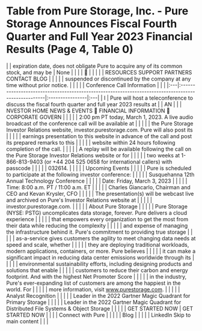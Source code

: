 # Table from Pure Storage, Inc. - Pure Storage Announces Fiscal Fourth Quarter and Full Year 2023 Financial Results (Page 4, Table 0)

|    | expiration date, does not obligate Pure to acquire any of its common stock, and may be              | None            |    |
|    |                                                                                                    |                 |    |
|    | RESOURCES SUPPORT PARTNERS CONTACT BLOG                                                             |                 |    |
|    | suspended or discontinued by the company at any time without prior notice.                          |                 |    |
|    | Conference Call Information                                                                         |                 |    |
|:---|:----------------------------------------------------------------------------------------------------|:----------------|:---|
| I  | Pure will host a teleconference to discuss the fiscal fourth quarter and full year 2023 results at  |                 | AN |
|    | NVESTOR HOME NEWS & EVENTS  FINANCIAL INFORMATION  CORPORATE GOVERN                               |                 |    |
|    | 2:00 pm PT today, March 1, 2023. A live audio broadcast of the conference call will be available at |                 |    |
|    | the Pure Storage Investor Relations website, investor.purestorage.com. Pure will also post its      |                 |    |
|    | earnings presentation to this website in advance of the call and post its prepared remarks to this  |                 |    |
|    | website within 24 hours following completion of the call.                                           |                 |    |
|    | A replay will be available following the call on the Pure Storage Investor Relations website or for |                 |    |
|    | two weeks at 1-866-813-9403 (or +44 204 525 0658 for international callers) with passcode           |                 |    |
|    | 032614.                                                                                             |                 |    |
|    | Upcoming Events                                                                                     |                 |    |
|    | Pure is scheduled to participate at the following investor conference:                              |                 |    |
|    | Susquehanna 12th Annual Technology Conference                                                       |                 |    |
|    | Date: Friday, March 3, 2023                                                                         |                 |    |
|    | Time: 8:00 a.m. PT / 11:00 a.m. ET                                                                  |                 |    |
|    | Charles Giancarlo, Chairman and CEO and Kevan Krysler, CFO                                          |                 |    |
|    | The presentation(s) will be webcast live and archived on Pure's Investor Relations website at       |                 |    |
|    | investor.purestorage.com.                                                                           |                 |    |
|    | About Pure Storage                                                                                  |                 |    |
|    | Pure Storage (NYSE: PSTG) uncomplicates data storage, forever. Pure delivers a cloud experience     |                 |    |
|    | that empowers every organization to get the most from their data while reducing the complexity      |                 |    |
|    | and expense of managing the infrastructure behind it. Pure's commitment to providing true storage   |                 |    |
|    | as-a-service gives customers the agility to meet changing data needs at speed and scale, whether    |                 |    |
|    | they are deploying traditional workloads, modern applications, containers, or more. Pure believes   |                 |    |
|    | it can make a significant impact in reducing data center emissions worldwide through its            |                 |    |
|    | environmental sustainability efforts, including designing products and solutions that enable        |                 |    |
|    | customers to reduce their carbon and energy footprint. And with the highest Net Promoter Score      |                 |    |
|    | in the industry, Pure's ever-expanding list of customers are among the happiest in the world. For   |                 |    |
|    | more information, visit www.purestorage.com.                                                        |                 |    |
|    | Analyst Recognition                                                                                 |                 |    |
|    | Leader in the 2022 Gartner Magic Quadrant for Primary Storage                                       |                 |    |
|    | Leader in the 2022 Gartner Magic Quadrant for Distributed File Systems & Object Storage             |                 |    |
|    | GET STARTED NOW                                                                                     | GET STARTED NOW |    |
|    | Connect with Pure                                                                                   |                 |    |
|    | Blog                                                                                                |                 |    |
|    | LinkedIn Skip to main content                                                                       |                 |    |